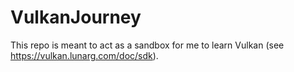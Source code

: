 # VulkanJourney
This repo is meant to act as a sandbox for me to learn Vulkan (see https://vulkan.lunarg.com/doc/sdk).

